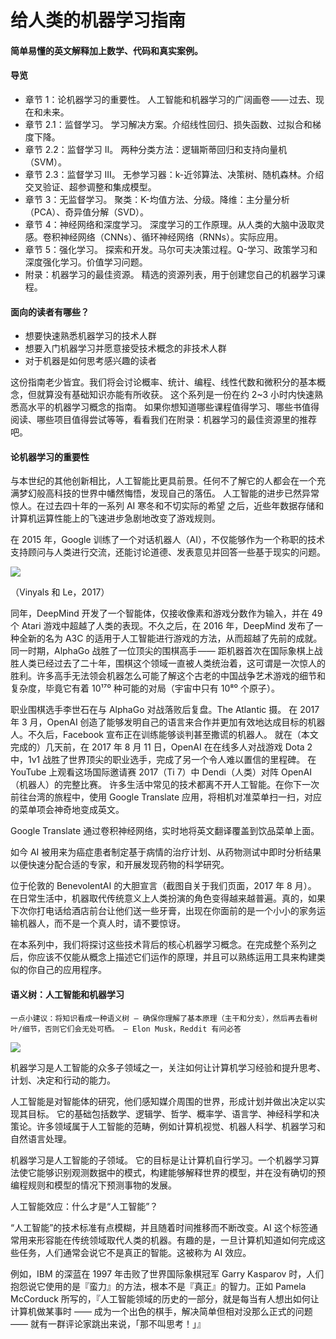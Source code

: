 # 给人类的机器学习指南


#### 简单易懂的英文解释加上数学、代码和真实案例。


#### 导览
- 章节 1：论机器学习的重要性。 人工智能和机器学习的广阔画卷 —— 过去、现在和未来。
- 章节 2.1：监督学习。 学习解决方案。介绍线性回归、损失函数、过拟合和梯度下降。
- 章节 2.2：监督学习 II。 两种分类方法：逻辑斯蒂回归和支持向量机（SVM）。
- 章节 2.3：监督学习 III。 无参学习器：k-近邻算法、决策树、随机森林。介绍交叉验证、超参调整和集成模型。
- 章节 3：无监督学习。 聚类：K-均值方法、分级。降维：主分量分析（PCA）、奇异值分解（SVD）。
- 章节 4：神经网络和深度学习。 深度学习的工作原理。从人类的大脑中汲取灵感。卷积神经网络（CNNs）、循环神经网络（RNNs）。实际应用。
- 章节 5：强化学习。 探索和开发。马尔可夫决策过程。Q-学习、政策学习和深度强化学习。价值学习问题。
- 附录：机器学习的最佳资源。 精选的资源列表，用于创建您自己的机器学习课程。

#### 面向的读者有哪些？

- 想要快速熟悉机器学习的技术人群
- 想要入门机器学习并愿意接受技术概念的非技术人群
- 对于机器是如何思考感兴趣的读者

这份指南老少皆宜。我们将会讨论概率、统计、编程、线性代数和微积分的基本概念，但就算没有基础知识亦能有所收获。
这个系列是一份在约 2~3 小时内快速熟悉高水平的机器学习概念的指南。
如果你想知道哪些课程值得学习、哪些书值得阅读、哪些项目值得尝试等等，看看我们在附录：机器学习的最佳资源里的推荐吧。


#### 论机器学习的重要性
与本世纪的其他创新相比，人工智能比更具前景。任何不了解它的人都会在一个充满梦幻般高科技的世界中幡然悔悟，发现自己的落伍。
人工智能的进步已然异常惊人。在过去四十年的一系列 AI 寒冬和不切实际的希望 之后，近些年数据存储和计算机运算性能上的飞速进步急剧地改变了游戏规则。

在 2015 年，Google 训练了一个对话机器人（AI），不仅能够作为一个称职的技术支持顾问与人类进行交流，还能讨论道德、发表意见并回答一些基于现实的问题。

![](https://i.imgur.com/uofbmqE.png)

（Vinyals 和 Le，2017）

同年，DeepMind 开发了一个智能体，仅接收像素和游戏分数作为输入，并在 49 个 Atari 游戏中超越了人类的表现。不久之后，在 2016 年，DeepMind 发布了一种全新的名为 A3C 的适用于人工智能进行游戏的方法，从而超越了先前的成就。
同一时期，AlphaGo 战胜了一位顶尖的围棋高手 —— 距机器首次在国际象棋上战胜人类已经过去了二十年，围棋这个领域一直被人类统治着，这可谓是一次惊人的胜利。许多高手无法领会机器怎么可能了解这个古老的中国战争艺术游戏的细节和复杂度，毕竟它有着 10¹⁷⁰ 种可能的对局（宇宙中只有 10⁸⁰ 个原子）。

职业围棋选手李世石在与 AlphaGo 对战落败后复盘。The Atlantic 摄。
在 2017 年 3 月，OpenAI 创造了能够发明自己的语言来合作并更加有效地达成目标的机器人。不久后，Facebook 宣布正在训练能够谈判甚至撒谎的机器人。
就在（本文完成的）几天前，在 2017 年 8 月 11 日，OpenAI 在在线多人对战游戏 Dota 2 中，1v1 战胜了世界顶尖的职业选手，完成了另一个令人难以置信的里程碑。
在 YouTube 上观看这场国际邀请赛 2017（Ti 7）中 Dendi（人类）对阵 OpenAI（机器人）的完整比赛。
许多生活中常见的技术都离不开人工智能。在你下一次前往台湾的旅程中，使用 Google Translate 应用，将相机对准菜单扫一扫，对应的菜单项会神奇地变成英文。

Google Translate 通过卷积神经网络，实时地将英文翻译覆盖到饮品菜单上面。

如今 AI 被用来为癌症患者制定基于病情的治疗计划、从药物测试中即时分析结果以便快速分配合适的专家，和开展发现药物的科学研究。

位于伦敦的 BenevolentAI 的大胆宣言（截图自关于我们页面，2017 年 8 月）。
在日常生活中，机器取代传统意义上人类扮演的角色变得越来越普遍。真的，如果下次你打电话给酒店前台让他们送一些牙膏，出现在你面前的是一个小小的家务运输机器人，而不是一个真人时，请不要惊讶。

在本系列中，我们将探讨这些技术背后的核心机器学习概念。在完成整个系列之后，你应该不仅能从概念上描述它们运作的原理，并且可以熟练运用工具来构建类似的你自己的应用程序。


#### 语义树：人工智能和机器学习

    一点小建议：将知识看成一种语义树 — 确保你理解了基本原理（主干和分支），然后再去看树叶/细节，否则它们会无处可栖。 — Elon Musk，Reddit 有问必答

![](https://i.imgur.com/RAOJVmk.png)

机器学习是人工智能的众多子领域之一，关注如何让计算机学习经验和提升思考、计划、决定和行动的能力。

人工智能是对智能体的研究，他们感知媒介周围的世界，形成计划并做出决定以实现其目标。 它的基础包括数学、逻辑学、哲学、概率学、语言学、神经科学和决策论。许多领域属于人工智能的范畴，例如计算机视觉、机器人科学、机器学习和自然语言处理。

机器学习是人工智能的子领域。 它的目标是让计算机自行学习。一个机器学习算法使它能够识别观测数据中的模式，构建能够解释世界的模型，并在没有确切的预编程规则和模型的情况下预测事物的发展。

人工智能效应：什么才是“人工智能”？

“人工智能”的技术标准有点模糊，并且随着时间推移而不断改变。AI 这个标签通常用来形容能在传统领域取代人类的机器。有趣的是，一旦计算机知道如何完成这些任务，人们通常会说它不是真正的智能。这被称为 AI 效应。

例如，IBM 的深蓝在 1997 年击败了世界国际象棋冠军 Garry Kasparov 时，人们抱怨说它使用的是『蛮力』的方法，根本不是『真正』的智力。正如 Pamela McCorduck 所写的，『人工智能领域的历史的一部分，就是每当有人想出如何让计算机做某事时 —— 成为一个出色的棋手，解决简单但相对没那么正式的问题 —— 就有一群评论家跳出来说，「那不叫思考！」』


